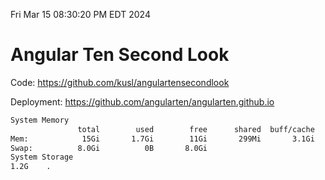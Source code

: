 Fri Mar 15 08:30:20 PM EDT 2024

# Angular Ten Second Look

Code: https://github.com/kusl/angulartensecondlook

Deployment: https://github.com/angularten/angularten.github.io

```bash
System Memory
               total        used        free      shared  buff/cache   available
Mem:            15Gi       1.7Gi        11Gi       299Mi       3.1Gi        13Gi
Swap:          8.0Gi          0B       8.0Gi
System Storage
1.2G	.
```
```bash
